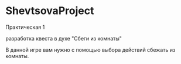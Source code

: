 # ShevtsovaProject

Практическая 1

разработка квеста в духе "Сбеги из комнаты"

В данной игре вам нужно с помощью выбора действий сбежать из комнаты.
